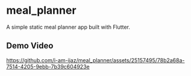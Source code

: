 # meal_planner

A simple static meal planner app built with Flutter.

## Demo Video

https://github.com/i-am-ijaz/meal_planner/assets/25157495/78b2a68a-7514-4205-9ebb-7b39c604923e

